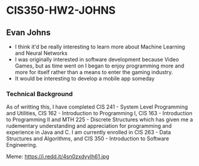 # CIS350-HW2-JOHNS

## Evan Johns
* I think it'd be really interesting to learn more about Machine Learning and Neural Networks
* I was originally interested in software development because Video Games, but as time went on I began to enjoy programming more and more for itself rather than a means to enter the gaming industry.
* It would be interesting to develop a mobile app someday

### Technical Background
As of writting this, I have completed CIS 241 - System Level Programming and Utilities, CIS 162 - Introduction to Programming I, CIS 163 - Introduction to Programming II and MTH 225 - Discrete Structures which has given me a rudementary understanding and appreciation for programming and experience in Java and C. I am currently enrolled in CIS 263 - Data Structures and Algorithms, and CIS 350 - Introduction to Software Engineering.

Meme: https://i.redd.it/4sn0zxdyylh61.jpg

